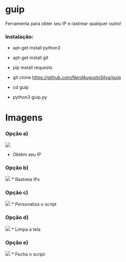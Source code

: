 # guip
Ferramenta para obter seu IP e rastrear qualquer outro!
<h3> Instalação: </h3>

* apt-get install python3

* apt-get install git

* pip install requests

* git clone https://github.com/NerdAugustoSilva/guip

* cd guip

* python3 guip.py
# Imagens
<h3> Opção a) </h3>
<img src="https://github.com/NerdAugustoSilva/guip/blob/main/a.png">

* Obtêm seu IP
  
<h3> Opção b) </h3>
<img src="https://github.com/NerdAugustoSilva/guip/blob/main/b.png">
* Rastreia IPs
<h3> Opção c) </h3>
<img src="https://github.com/NerdAugustoSilva/guip/blob/main/c.png">
* Personaliza o script
<h3> Opção d) </h3>
<img src="https://github.com/NerdAugustoSilva/guip/blob/main/d.png">
* Limpa a tela
<h3> Opção e) </h3>
<img src="https://github.com/NerdAugustoSilva/guip/blob/main/e.png">
* Fecha o script


